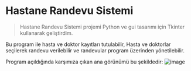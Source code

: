 # Hastane Randevu Sistemi

> Hastane Randevu Sistemi projemi Python ve gui tasarımı için Tkinter kullanarak geliştirdim. 

Bu program ile hasta ve doktor kayıtları tutulabilir, Hasta ve doktorlar seçilerek randevu verilebilir ve randevular program üzerinden yönetilebilir.

Program açıldığında karşımıza çıkan ana görünümü bu şekildedir:
![image](https://github.com/user-attachments/assets/310ce2e0-9905-4959-bc0a-1d9d91f5c8a7)
